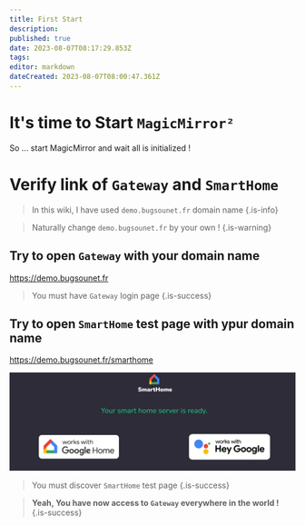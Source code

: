 ```yaml
---
title: First Start
description: 
published: true
date: 2023-08-07T08:17:29.853Z
tags: 
editor: markdown
dateCreated: 2023-08-07T08:00:47.361Z
---
```


# It's time to Start `MagicMirror²`

So ... start MagicMirror and wait all is initialized !

# Verify link of `Gateway` and `SmartHome`
> In this wiki, I have used `demo.bugsounet.fr` domain name
{.is-info}

> Naturally change `demo.bugsounet.fr` by your own !
{.is-warning}


## Try to open `Gateway` with your domain name

https://demo.bugsounet.fr

> You must have `Gateway` login page
{.is-success}

## Try to open `SmartHome` test page with ypur domain name

https://demo.bugsounet.fr/smarthome

![smarthome.png](/resources/smarthome/smarthome.png)

> You must discover `SmartHome` test page
{.is-success}


> **Yeah, You have now access to `Gateway` everywhere in the world !**
{.is-success}
